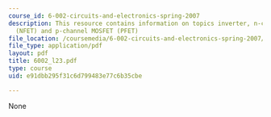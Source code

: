 ```yaml
---
course_id: 6-002-circuits-and-electronics-spring-2007
description: This resource contains information on topics inverter, n-channel MOSFET
  (NFET) and p-channel MOSFET (PFET)
file_location: /coursemedia/6-002-circuits-and-electronics-spring-2007/e91dbb295f31c6d799483e77c6b35cbe_6002_l23.pdf
file_type: application/pdf
layout: pdf
title: 6002_l23.pdf
type: course
uid: e91dbb295f31c6d799483e77c6b35cbe

---
```

None